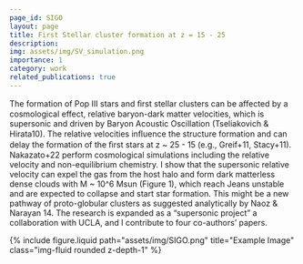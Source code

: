 ```yaml
---
page_id: SIGO
layout: page
title: First Stellar cluster formation at z = 15 - 25
description: 
img: assets/img/SV_simulation.png
importance: 1
category: work
related_publications: true
---
```


<div class="row align-items-center">
  <!-- 文章部分 -->
  <div class="col-sm-8">
    <p>
      The formation of Pop III stars and ﬁrst stellar clusters can be affected by a cosmological effect, relative baryon-dark matter velocities, which is supersonic and driven by Baryon Acoustic Oscillation (Tseliakovich & Hirata10). The relative velocities inﬂuence the structure formation and can delay the formation of the ﬁrst stars at z ~ 25 - 15 (e.g., Greif+11, Stacy+11). Nakazato+22 perform cosmological simulations including the relative velocity and non-equilibrium chemistry. I show that the supersonic relative velocity can expel the gas from the host halo and form dark matterless dense clouds with M ~ 10^6 Msun (Figure 1), which reach Jeans unstable and are expected to collapse and start star formation. This might be a new pathway of proto-globular clusters as suggested analytically by Naoz & Narayan 14. The research is expanded as a “supersonic project” a collaboration with UCLA, and I contribute to four co-authors’ papers.  
    </p>
  </div>

  <!-- 画像部分 -->
  <div class="col-sm-4 text-center">
    {% include figure.liquid path="assets/img/SIGO.png" title="Example Image" class="img-fluid rounded z-depth-1" %}
  </div>
</div>
